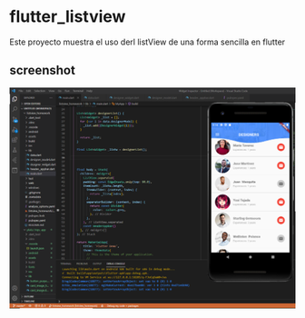 # flutter_listview
Este proyecto muestra el uso derl listView de una forma sencilla en flutter

## screenshot

![flutter_listview](/screenshot/screen1.png)
